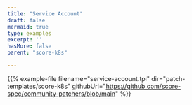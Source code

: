 ```yaml
---
title: "Service Account"
draft: false
mermaid: true
type: examples
excerpt: ''
hasMore: false
parent: "score-k8s"

---
```


{{% example-file filename="service-account.tpl" dir="patch-templates/score-k8s" githubUrl="https://github.com/score-spec/community-patchers/blob/main" %}}
